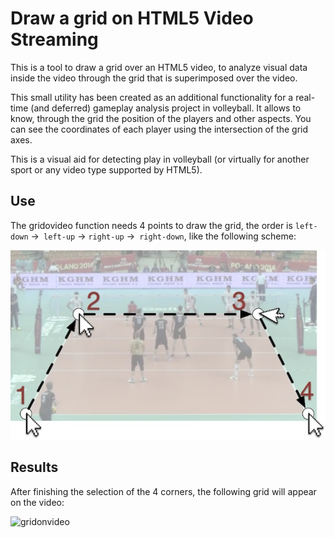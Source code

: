 
# Draw a grid on HTML5 Video Streaming

This is a tool to draw a grid over an HTML5 video, to analyze visual data inside the video through the grid that is superimposed over the video.

This small utility has been created as an additional functionality for a real-time (and deferred) gameplay analysis project in volleyball. It allows to know, through the grid the position of the players and other aspects. You can see the coordinates of each player using the intersection of the grid axes.

This is a visual aid for detecting play in volleyball (or virtually for another sport or any video type supported by HTML5).


## Use

The gridovideo function needs 4 points to draw the grid, the order is `left-down` ->` left-up` -> `right-up` ->` right-down`, like the following scheme:

![OrderGame](./images/gamecourtorder.jpg)


## Results

After finishing the selection of the 4 corners, the following grid will appear on the video:

![gridonvideo](./images/gridonvideo.jpg)




